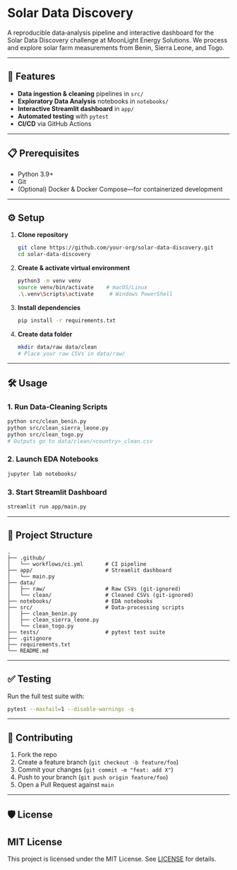 # Solar Data Discovery

A reproducible data‐analysis pipeline and interactive dashboard for the Solar Data Discovery challenge at MoonLight Energy Solutions. We process and explore solar farm measurements from Benin, Sierra Leone, and Togo.

---

## 🚀 Features

- **Data ingestion & cleaning** pipelines in `src/`  
- **Exploratory Data Analysis** notebooks in `notebooks/`  
- **Interactive Streamlit dashboard** in `app/`  
- **Automated testing** with `pytest`  
- **CI/CD** via GitHub Actions

---

## 📋 Prerequisites

- Python 3.9+  
- Git  
- (Optional) Docker & Docker Compose—for containerized development

---

## ⚙️ Setup

1. **Clone repository**  
   ```bash
   git clone https://github.com/your-org/solar-data-discovery.git
   cd solar-data-discovery
   ```

2. **Create & activate virtual environment**
   ```bash
   python3 -m venv venv
   source venv/bin/activate    # macOS/Linux
   .\.venv\Scripts\activate     # Windows PowerShell
   ```

3. **Install dependencies**

   ```bash
   pip install -r requirements.txt
   ```

4. **Create data folder**

   ```bash
   mkdir data/raw data/clean
   # Place your raw CSVs in data/raw/
   ```

---

## 🛠️ Usage

### 1. Run Data‐Cleaning Scripts

```bash
python src/clean_benin.py
python src/clean_sierra_leone.py
python src/clean_togo.py
# Outputs go to data/clean/<country>_clean.csv
```

### 2. Launch EDA Notebooks

```bash
jupyter lab notebooks/
```

### 3. Start Streamlit Dashboard

```bash
streamlit run app/main.py
```

---

## 📂 Project Structure

```
.
├── .github/
│   └── workflows/ci.yml       # CI pipeline
├── app/                       # Streamlit dashboard
│   └── main.py
├── data/
│   ├── raw/                   # Raw CSVs (git-ignored)
│   └── clean/                 # Cleaned CSVs (git-ignored)
├── notebooks/                 # EDA notebooks
├── src/                       # Data‐processing scripts
│   ├── clean_benin.py
│   ├── clean_sierra_leone.py
│   └── clean_togo.py
├── tests/                     # pytest test suite
├── .gitignore
├── requirements.txt
└── README.md
```

---

## ✅ Testing

Run the full test suite with:

```bash
pytest --maxfail=1 --disable-warnings -q
```

---

## 🤝 Contributing

1. Fork the repo
2. Create a feature branch (`git checkout -b feature/foo`)
3. Commit your changes (`git commit -m "feat: add X"`)
4. Push to your branch (`git push origin feature/foo`)
5. Open a Pull Request against `main`

---

## 🛡️ License
MIT License
----------------
This project is licensed under the MIT License. See [LICENSE](./LICENSE) for details.

